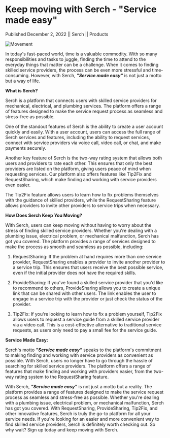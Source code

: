 # Keep moving with Serch - "Service made easy"

Published December 2, 2022 || Serch || Products

![Movement](../../../../../assets/blog/keep-moving.jpg)

In today's fast-paced world, time is a valuable commodity. With so many responsibilities and tasks to juggle, finding the time to attend to the everyday things that matter can be a challenge. When it comes to finding skilled service providers, the process can be even more stressful and time-consuming. However, with Serch, ***"Service made easy"*** is not just a motto but a way of life.

**What is Serch?**

Serch is a platform that connects users with skilled service providers for mechanical, electrical, and plumbing services. The platform offers a range of features designed to make the service request process as seamless and stress-free as possible.

One of the standout features of Serch is the ability to create a user account quickly and easily. With a user account, users can access the full range of Serch services and features, including the ability to request services, connect with service providers via voice call, video call, or chat, and make payments securely.

Another key feature of Serch is the two-way rating system that allows both users and providers to rate each other. This ensures that only the best providers are listed on the platform, giving users peace of mind when requesting services. Our platform also offers features like Tip2Fix and RequestSharing, which make finding and working with service providers even easier.

The Tip2Fix feature allows users to learn how to fix problems themselves with the guidance of skilled providers, while the RequestSharing feature allows providers to invite other providers to service trips when necessary.

**How Does Serch Keep You Moving?**

With Serch, users can keep moving without having to worry about the stress of finding skilled service providers. Whether you're dealing with a plumbing issue, electrical problem, or mechanical malfunction, Serch has got you covered. The platform provides a range of services designed to make the process as smooth and seamless as possible, including:

1. RequestSharing: If the problem at hand requires more than one service provider, RequestSharing enables a provider to invite another provider to a service trip. This ensures that users receive the best possible service, even if the initial provider does not have the required skills.

2. ProvideSharing: If you've found a skilled service provider that you'd like to recommend to others, ProvideSharing allows you to create a unique link that can be shared with other users. The link enables the user to engage in a service trip with the provider or just check the status of the provider.

3. Tip2Fix: If you're looking to learn how to fix a problem yourself, Tip2Fix allows users to request a service guide from a skilled service provider via a video call. This is a cost-effective alternative to traditional service requests, as users only need to pay a small fee for the service guide.

**Service Made Easy:**

Serch's motto ***"Service made easy"*** speaks to the platform's commitment to making finding and working with service providers as convenient as possible. With Serch, users no longer have to go through the hassle of searching for skilled service providers. The platform offers a range of features that make finding and working with providers easier, from the two-way rating system to the RequestSharing feature.

With Serch, ***"Service made easy"*** is not just a motto but a reality. The platform provides a range of features designed to make the service request process as seamless and stress-free as possible. Whether you're dealing with a plumbing issue, electrical problem, or mechanical malfunction, Serch has got you covered. With RequestSharing, ProvideSharing, Tip2Fix, and other innovative features, Serch is truly the go-to platform for all your service needs. If you're looking for an easier and more convenient way to find skilled service providers, Serch is definitely worth checking out. So why wait? Sign up today and keep moving with Serch.
